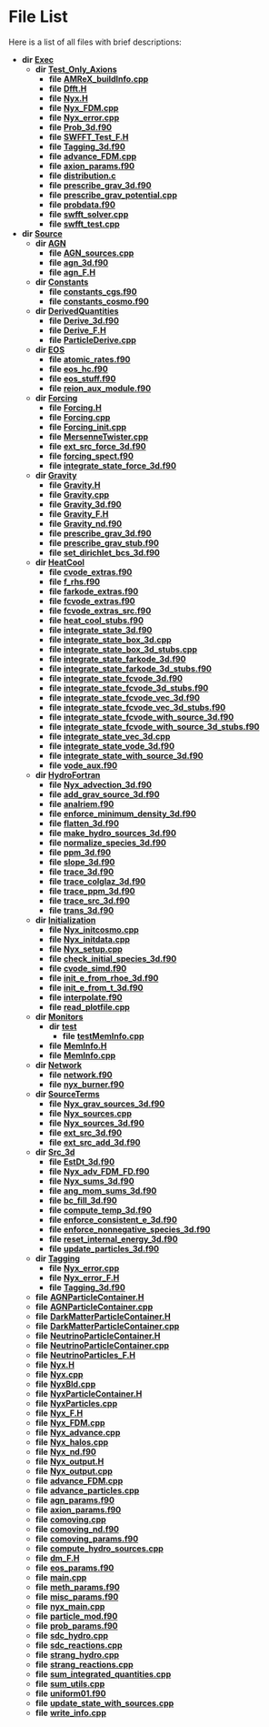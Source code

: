 
# File List

Here is a list of all files with brief descriptions:


* **dir** [**Exec**](dir_43a12cefb7942b6f49b5b628aafd3192.md)   
  * **dir** [**Test\_Only\_Axions**](dir_eb24725df855cf6c732a19e4912f662a.md)   
    * **file** [**AMReX\_buildInfo.cpp**](AMReX__buildInfo_8cpp.md)   
    * **file** [**Dfft.H**](Dfft_8H.md)   
    * **file** [**Nyx.H**](Exec_2Test__Only__Axions_2Nyx_8H.md)   
    * **file** [**Nyx\_FDM.cpp**](Exec_2Test__Only__Axions_2Nyx__FDM_8cpp.md) 
    * **file** [**Nyx\_error.cpp**](Exec_2Test__Only__Axions_2Nyx__error_8cpp.md) 
    * **file** [**Prob\_3d.f90**](Prob__3d_8f90.md)   
    * **file** [**SWFFT\_Test\_F.H**](SWFFT__Test__F_8H.md)   
    * **file** [**Tagging\_3d.f90**](Exec_2Test__Only__Axions_2Tagging__3d_8f90.md)   
    * **file** [**advance\_FDM.cpp**](Exec_2Test__Only__Axions_2advance__FDM_8cpp.md) 
    * **file** [**axion\_params.f90**](Exec_2Test__Only__Axions_2axion__params_8f90.md)   
    * **file** [**distribution.c**](distribution_8c.md)   
    * **file** [**prescribe\_grav\_3d.f90**](Exec_2Test__Only__Axions_2prescribe__grav__3d_8f90.md)   
    * **file** [**prescribe\_grav\_potential.cpp**](prescribe__grav__potential_8cpp.md) 
    * **file** [**probdata.f90**](probdata_8f90.md)   
    * **file** [**swfft\_solver.cpp**](swfft__solver_8cpp.md)   
    * **file** [**swfft\_test.cpp**](swfft__test_8cpp.md)   
* **dir** [**Source**](dir_74389ed8173ad57b461b9d623a1f3867.md)   
  * **dir** [**AGN**](dir_ae7083928535d9dc761b73e4a2ad022f.md)   
    * **file** [**AGN\_sources.cpp**](AGN__sources_8cpp.md) 
    * **file** [**agn\_3d.f90**](agn__3d_8f90.md)   
    * **file** [**agn\_F.H**](agn__F_8H.md)   
  * **dir** [**Constants**](dir_07f778f17d33213a19d33863e392ca9b.md)   
    * **file** [**constants\_cgs.f90**](constants__cgs_8f90.md)   
    * **file** [**constants\_cosmo.f90**](constants__cosmo_8f90.md)   
  * **dir** [**DerivedQuantities**](dir_2c61180f16f9dfbd2bd571bcae5f2822.md)   
    * **file** [**Derive\_3d.f90**](Derive__3d_8f90.md)   
    * **file** [**Derive\_F.H**](Derive__F_8H.md)   
    * **file** [**ParticleDerive.cpp**](ParticleDerive_8cpp.md) 
  * **dir** [**EOS**](dir_2a6406f09975eea078703cc63b0e3416.md)   
    * **file** [**atomic\_rates.f90**](atomic__rates_8f90.md)   
    * **file** [**eos\_hc.f90**](eos__hc_8f90.md)   
    * **file** [**eos\_stuff.f90**](eos__stuff_8f90.md)   
    * **file** [**reion\_aux\_module.f90**](reion__aux__module_8f90.md)   
  * **dir** [**Forcing**](dir_45682215f16eaf57f766b3c547de68bc.md)   
    * **file** [**Forcing.H**](Forcing_8H.md)   
    * **file** [**Forcing.cpp**](Forcing_8cpp.md)   
    * **file** [**Forcing\_init.cpp**](Forcing__init_8cpp.md)   
    * **file** [**MersenneTwister.cpp**](MersenneTwister_8cpp.md)   
    * **file** [**ext\_src\_force\_3d.f90**](ext__src__force__3d_8f90.md)   
    * **file** [**forcing\_spect.f90**](forcing__spect_8f90.md)   
    * **file** [**integrate\_state\_force\_3d.f90**](integrate__state__force__3d_8f90.md)   
  * **dir** [**Gravity**](dir_fdbf5007869eac89a42b1cd44aeda050.md)   
    * **file** [**Gravity.H**](Gravity_8H.md)   
    * **file** [**Gravity.cpp**](Gravity_8cpp.md)   
    * **file** [**Gravity\_3d.f90**](Gravity__3d_8f90.md)   
    * **file** [**Gravity\_F.H**](Gravity__F_8H.md)   
    * **file** [**Gravity\_nd.f90**](Gravity__nd_8f90.md)   
    * **file** [**prescribe\_grav\_3d.f90**](Source_2Gravity_2prescribe__grav__3d_8f90.md)   
    * **file** [**prescribe\_grav\_stub.f90**](prescribe__grav__stub_8f90.md) 
    * **file** [**set\_dirichlet\_bcs\_3d.f90**](set__dirichlet__bcs__3d_8f90.md)   
  * **dir** [**HeatCool**](dir_8c890215953ac09098af8cb94c8b9fc0.md)   
    * **file** [**cvode\_extras.f90**](cvode__extras_8f90.md)   
    * **file** [**f\_rhs.f90**](f__rhs_8f90.md)   
    * **file** [**farkode\_extras.f90**](farkode__extras_8f90.md)   
    * **file** [**fcvode\_extras.f90**](fcvode__extras_8f90.md)   
    * **file** [**fcvode\_extras\_src.f90**](fcvode__extras__src_8f90.md)   
    * **file** [**heat\_cool\_stubs.f90**](heat__cool__stubs_8f90.md)   
    * **file** [**integrate\_state\_3d.f90**](integrate__state__3d_8f90.md)   
    * **file** [**integrate\_state\_box\_3d.cpp**](integrate__state__box__3d_8cpp.md)   
    * **file** [**integrate\_state\_box\_3d\_stubs.cpp**](integrate__state__box__3d__stubs_8cpp.md)   
    * **file** [**integrate\_state\_farkode\_3d.f90**](integrate__state__farkode__3d_8f90.md)   
    * **file** [**integrate\_state\_farkode\_3d\_stubs.f90**](integrate__state__farkode__3d__stubs_8f90.md)   
    * **file** [**integrate\_state\_fcvode\_3d.f90**](integrate__state__fcvode__3d_8f90.md)   
    * **file** [**integrate\_state\_fcvode\_3d\_stubs.f90**](integrate__state__fcvode__3d__stubs_8f90.md)   
    * **file** [**integrate\_state\_fcvode\_vec\_3d.f90**](integrate__state__fcvode__vec__3d_8f90.md)   
    * **file** [**integrate\_state\_fcvode\_vec\_3d\_stubs.f90**](integrate__state__fcvode__vec__3d__stubs_8f90.md)   
    * **file** [**integrate\_state\_fcvode\_with\_source\_3d.f90**](integrate__state__fcvode__with__source__3d_8f90.md)   
    * **file** [**integrate\_state\_fcvode\_with\_source\_3d\_stubs.f90**](integrate__state__fcvode__with__source__3d__stubs_8f90.md)   
    * **file** [**integrate\_state\_vec\_3d.cpp**](integrate__state__vec__3d_8cpp.md)   
    * **file** [**integrate\_state\_vode\_3d.f90**](integrate__state__vode__3d_8f90.md)   
    * **file** [**integrate\_state\_with\_source\_3d.f90**](integrate__state__with__source__3d_8f90.md)   
    * **file** [**vode\_aux.f90**](vode__aux_8f90.md)   
  * **dir** [**HydroFortran**](dir_1fab266cd447ad3f3624320661f845f1.md)   
    * **file** [**Nyx\_advection\_3d.f90**](Nyx__advection__3d_8f90.md)   
    * **file** [**add\_grav\_source\_3d.f90**](add__grav__source__3d_8f90.md)   
    * **file** [**analriem.f90**](analriem_8f90.md)   
    * **file** [**enforce\_minimum\_density\_3d.f90**](enforce__minimum__density__3d_8f90.md)   
    * **file** [**flatten\_3d.f90**](flatten__3d_8f90.md)   
    * **file** [**make\_hydro\_sources\_3d.f90**](make__hydro__sources__3d_8f90.md)   
    * **file** [**normalize\_species\_3d.f90**](normalize__species__3d_8f90.md)   
    * **file** [**ppm\_3d.f90**](ppm__3d_8f90.md)   
    * **file** [**slope\_3d.f90**](slope__3d_8f90.md)   
    * **file** [**trace\_3d.f90**](trace__3d_8f90.md)   
    * **file** [**trace\_colglaz\_3d.f90**](trace__colglaz__3d_8f90.md)   
    * **file** [**trace\_ppm\_3d.f90**](trace__ppm__3d_8f90.md)   
    * **file** [**trace\_src\_3d.f90**](trace__src__3d_8f90.md)   
    * **file** [**trans\_3d.f90**](trans__3d_8f90.md)   
  * **dir** [**Initialization**](dir_71a4420ed1f8982e7234eb6a0b7e6d5d.md)   
    * **file** [**Nyx\_initcosmo.cpp**](Nyx__initcosmo_8cpp.md) 
    * **file** [**Nyx\_initdata.cpp**](Nyx__initdata_8cpp.md)   
    * **file** [**Nyx\_setup.cpp**](Nyx__setup_8cpp.md)   
    * **file** [**check\_initial\_species\_3d.f90**](check__initial__species__3d_8f90.md)   
    * **file** [**cvode\_simd.f90**](cvode__simd_8f90.md)   
    * **file** [**init\_e\_from\_rhoe\_3d.f90**](init__e__from__rhoe__3d_8f90.md)   
    * **file** [**init\_e\_from\_t\_3d.f90**](init__e__from__t__3d_8f90.md)   
    * **file** [**interpolate.f90**](interpolate_8f90.md)   
    * **file** [**read\_plotfile.cpp**](read__plotfile_8cpp.md) 
  * **dir** [**Monitors**](dir_4fa83310393b8822261146acd1fffc8a.md)   
    * **dir** [**test**](dir_80170d04f92b6d8c8d97635e5a71d14a.md)   
      * **file** [**testMemInfo.cpp**](testMemInfo_8cpp.md)   
    * **file** [**MemInfo.H**](MemInfo_8H.md)   
    * **file** [**MemInfo.cpp**](MemInfo_8cpp.md) 
  * **dir** [**Network**](dir_42bb2cb79beb2277fb25f45fdc565a0d.md)   
    * **file** [**network.f90**](network_8f90.md)   
    * **file** [**nyx\_burner.f90**](nyx__burner_8f90.md)   
  * **dir** [**SourceTerms**](dir_7c1c0d2e2a0285e12a54f57a60f809aa.md)   
    * **file** [**Nyx\_grav\_sources\_3d.f90**](Nyx__grav__sources__3d_8f90.md)   
    * **file** [**Nyx\_sources.cpp**](Nyx__sources_8cpp.md) 
    * **file** [**Nyx\_sources\_3d.f90**](Nyx__sources__3d_8f90.md)   
    * **file** [**ext\_src\_3d.f90**](ext__src__3d_8f90.md)   
    * **file** [**ext\_src\_add\_3d.f90**](ext__src__add__3d_8f90.md)   
  * **dir** [**Src\_3d**](dir_723248e6e98dc7cb10ec13b7569a328c.md)   
    * **file** [**EstDt\_3d.f90**](EstDt__3d_8f90.md)   
    * **file** [**Nyx\_adv\_FDM\_FD.f90**](Nyx__adv__FDM__FD_8f90.md)   
    * **file** [**Nyx\_sums\_3d.f90**](Nyx__sums__3d_8f90.md)   
    * **file** [**ang\_mom\_sums\_3d.f90**](ang__mom__sums__3d_8f90.md)   
    * **file** [**bc\_fill\_3d.f90**](bc__fill__3d_8f90.md)   
    * **file** [**compute\_temp\_3d.f90**](compute__temp__3d_8f90.md)   
    * **file** [**enforce\_consistent\_e\_3d.f90**](enforce__consistent__e__3d_8f90.md)   
    * **file** [**enforce\_nonnegative\_species\_3d.f90**](enforce__nonnegative__species__3d_8f90.md)   
    * **file** [**reset\_internal\_energy\_3d.f90**](reset__internal__energy__3d_8f90.md)   
    * **file** [**update\_particles\_3d.f90**](update__particles__3d_8f90.md)   
  * **dir** [**Tagging**](dir_c14a965952b26c2f69053cc66c8fb69f.md)   
    * **file** [**Nyx\_error.cpp**](Source_2Tagging_2Nyx__error_8cpp.md) 
    * **file** [**Nyx\_error\_F.H**](Nyx__error__F_8H.md)   
    * **file** [**Tagging\_3d.f90**](Source_2Tagging_2Tagging__3d_8f90.md)   
  * **file** [**AGNParticleContainer.H**](AGNParticleContainer_8H.md)   
  * **file** [**AGNParticleContainer.cpp**](AGNParticleContainer_8cpp.md) 
  * **file** [**DarkMatterParticleContainer.H**](DarkMatterParticleContainer_8H.md)   
  * **file** [**DarkMatterParticleContainer.cpp**](DarkMatterParticleContainer_8cpp.md)   
  * **file** [**NeutrinoParticleContainer.H**](NeutrinoParticleContainer_8H.md) 
  * **file** [**NeutrinoParticleContainer.cpp**](NeutrinoParticleContainer_8cpp.md) 
  * **file** [**NeutrinoParticles\_F.H**](NeutrinoParticles__F_8H.md) 
  * **file** [**Nyx.H**](Source_2Nyx_8H.md)   
  * **file** [**Nyx.cpp**](Nyx_8cpp.md)   
  * **file** [**NyxBld.cpp**](NyxBld_8cpp.md)   
  * **file** [**NyxParticleContainer.H**](NyxParticleContainer_8H.md)   
  * **file** [**NyxParticles.cpp**](NyxParticles_8cpp.md)   
  * **file** [**Nyx\_F.H**](Nyx__F_8H.md)   
  * **file** [**Nyx\_FDM.cpp**](Source_2Nyx__FDM_8cpp.md) 
  * **file** [**Nyx\_advance.cpp**](Nyx__advance_8cpp.md) 
  * **file** [**Nyx\_halos.cpp**](Nyx__halos_8cpp.md) 
  * **file** [**Nyx\_nd.f90**](Nyx__nd_8f90.md)   
  * **file** [**Nyx\_output.H**](Nyx__output_8H.md)   
  * **file** [**Nyx\_output.cpp**](Nyx__output_8cpp.md)   
  * **file** [**advance\_FDM.cpp**](Source_2advance__FDM_8cpp.md) 
  * **file** [**advance\_particles.cpp**](advance__particles_8cpp.md) 
  * **file** [**agn\_params.f90**](agn__params_8f90.md)   
  * **file** [**axion\_params.f90**](Source_2axion__params_8f90.md)   
  * **file** [**comoving.cpp**](comoving_8cpp.md) 
  * **file** [**comoving\_nd.f90**](comoving__nd_8f90.md)   
  * **file** [**comoving\_params.f90**](comoving__params_8f90.md)   
  * **file** [**compute\_hydro\_sources.cpp**](compute__hydro__sources_8cpp.md) 
  * **file** [**dm\_F.H**](dm__F_8H.md)   
  * **file** [**eos\_params.f90**](eos__params_8f90.md)   
  * **file** [**main.cpp**](main_8cpp.md)   
  * **file** [**meth\_params.f90**](meth__params_8f90.md)   
  * **file** [**misc\_params.f90**](misc__params_8f90.md)   
  * **file** [**nyx\_main.cpp**](nyx__main_8cpp.md)   
  * **file** [**particle\_mod.f90**](particle__mod_8f90.md)   
  * **file** [**prob\_params.f90**](prob__params_8f90.md)   
  * **file** [**sdc\_hydro.cpp**](sdc__hydro_8cpp.md) 
  * **file** [**sdc\_reactions.cpp**](sdc__reactions_8cpp.md) 
  * **file** [**strang\_hydro.cpp**](strang__hydro_8cpp.md) 
  * **file** [**strang\_reactions.cpp**](strang__reactions_8cpp.md) 
  * **file** [**sum\_integrated\_quantities.cpp**](sum__integrated__quantities_8cpp.md) 
  * **file** [**sum\_utils.cpp**](sum__utils_8cpp.md) 
  * **file** [**uniform01.f90**](uniform01_8f90.md)   
  * **file** [**update\_state\_with\_sources.cpp**](update__state__with__sources_8cpp.md) 
  * **file** [**write\_info.cpp**](write__info_8cpp.md) 